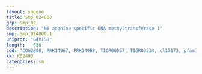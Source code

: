 ```yaml
---
layout: smgene
title: Smp_024800
grp: Smp_02
description: "N6 adenine specific DNA methyltransferase 1"
smp: Smp_024800.1
uniprot: "G4VIS8"
length:   636
cdd: "COG2890, PRK14967, PRK14968, TIGR00537, TIGR03534, cl17173, pfam13659"
kk: K02493
categories: sm
---
```

